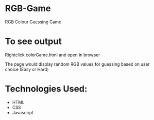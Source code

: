 # RGB-Game
RGB Colour Guessing Game


# To see output
Rightclick colorGame.html and open in browser

The page would display random RGB values for guessing based on user choice (Easy or Hard)

# Technologies Used:
- HTML
- CSS
- Javascript


